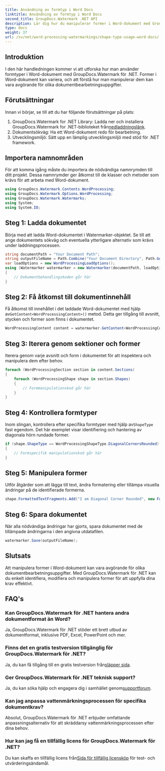 ```yaml
---
title: Användning av formtyp i Word Docs
linktitle: Användning av formtyp i Word Docs
second_title: GroupDocs.Watermark .NET API
description: Lär dig hur du manipulerar former i Word-dokument med GroupDocs.Watermark for .NET. Denna handledning ger vägledning för effektiv dokumentbehandling.
type: docs
weight: 37
url: /sv/net/word-processing-watermarkings/shape-type-usage-word-docs/
---
```

## Introduktion
I den här handledningen kommer vi att utforska hur man använder formtyper i Word-dokument med GroupDocs.Watermark för .NET. Former i Word-dokument kan variera, och att förstå hur man manipulerar dem kan vara avgörande för olika dokumentbearbetningsuppgifter.
## Förutsättningar
Innan vi börjar, se till att du har följande förutsättningar på plats:
1.  GroupDocs.Watermark for .NET Library: Ladda ner och installera GroupDocs.Watermark for .NET-biblioteket från[nedladdningslänk](https://releases.groupdocs.com/Watermark/net/).
2. Dokumentsökväg: Ha ett Word-dokument redo för bearbetning.
3. Utvecklingsmiljö: Sätt upp en lämplig utvecklingsmiljö med stöd för .NET framework.

## Importera namnområden
För att komma igång måste du importera de nödvändiga namnrymden till ditt projekt. Dessa namnrymder ger åtkomst till de klasser och metoder som krävs för att arbeta med Word-dokument.
```csharp
using GroupDocs.Watermark.Contents.WordProcessing;
using GroupDocs.Watermark.Options.WordProcessing;
using GroupDocs.Watermark.Watermarks;
using System;
using System.IO;
```
## Steg 1: Ladda dokumentet
Börja med att ladda Word-dokumentet i Watermarker-objektet. Se till att ange dokumentets sökväg och eventuella ytterligare alternativ som krävs under laddningsprocessen.
```csharp
string documentPath = "Your Document Path";
string outputFileName = Path.Combine("Your Document Directory", Path.GetFileName(documentPath));
var loadOptions = new WordProcessingLoadOptions();
using (Watermarker watermarker = new Watermarker(documentPath, loadOptions))
{
    // Dokumentbehandlingskoden går här
}
```
## Steg 2: Få åtkomst till dokumentinnehåll
 Få åtkomst till innehållet i det laddade Word-dokumentet med hjälp av`GetContent<WordProcessingContent>()` metod. Detta ger tillgång till avsnitt, stycken och former som finns i dokumentet.
```csharp
WordProcessingContent content = watermarker.GetContent<WordProcessingContent>();
```
## Steg 3: Iterera genom sektioner och former
Iterera genom varje avsnitt och form i dokumentet för att inspektera och manipulera dem efter behov.
```csharp
foreach (WordProcessingSection section in content.Sections)
{
    foreach (WordProcessingShape shape in section.Shapes)
    {
        // Formmanipulationskod går här
    }
}
```
## Steg 4: Kontrollera formtyper
Inom slingan, kontrollera efter specifika formtyper med hjälp av`ShapeType` fast egendom. Det här exemplet visar identifiering och hantering av diagonala hörn rundade former.
```csharp
if (shape.ShapeType == WordProcessingShapeType.DiagonalCornersRounded)
{
    // Formspecifik manipulationskod går här
}
```
## Steg 5: Manipulera former
Utför åtgärder som att lägga till text, ändra formatering eller tillämpa visuella ändringar på de identifierade formerna.
```csharp
shape.FormattedTextFragments.Add("I am Diagonal Corner Rounded", new Font("Calibri", 8, FontStyle.Bold), Color.Red, Color.Aqua);
```
## Steg 6: Spara dokumentet
När alla nödvändiga ändringar har gjorts, spara dokumentet med de tillämpade ändringarna i den angivna utdatafilen.
```csharp
watermarker.Save(outputFileName);
```

## Slutsats
Att manipulera former i Word-dokument kan vara avgörande för olika dokumentbearbetningsuppgifter. Med GroupDocs.Watermark för .NET kan du enkelt identifiera, modifiera och manipulera former för att uppfylla dina krav effektivt.
## FAQ's
### Kan GroupDocs.Watermark för .NET hantera andra dokumentformat än Word?
Ja, GroupDocs.Watermark för .NET stöder ett brett utbud av dokumentformat, inklusive PDF, Excel, PowerPoint och mer.
### Finns det en gratis testversion tillgänglig för GroupDocs.Watermark för .NET?
 Ja, du kan få tillgång till en gratis testversion från[släpper sida](https://releases.groupdocs.com/).
### Ger GroupDocs.Watermark för .NET teknisk support?
 Ja, du kan söka hjälp och engagera dig i samhället genom[supportforum](https://forum.groupdocs.com/c/watermark/19).
### Kan jag anpassa vattenmärkningsprocessen för specifika dokumentkrav?
Absolut, GroupDocs.Watermark för .NET erbjuder omfattande anpassningsalternativ för att skräddarsy vattenmärkningsprocessen efter dina behov.
### Hur kan jag få en tillfällig licens för GroupDocs.Watermark för .NET?
 Du kan skaffa en tillfällig licens från[Sida för tillfällig licensköp](https://purchase.groupdocs.com/temporary-license/) för test- och utvärderingsändamål.